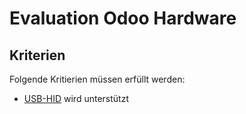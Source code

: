# Evaluation Odoo Hardware

## Kriterien

Folgende Kritierien müssen erfüllt werden:
* [USB-HID](https://www.usb.org/hid) wird unterstützt